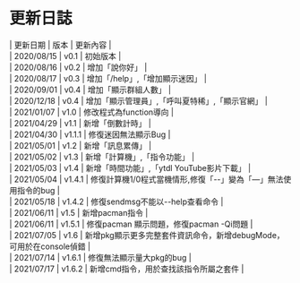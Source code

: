 # 更新日誌
| 更新日期 | 版本 | 更新內容 | <br>
| 2020/08/15 | v0.1 | 初始版本 | <br>
| 2020/08/16 | v0.2 | 增加「說你好」 |<br>
| 2020/08/17 | v0.3 | 增加「/help」,「增加顯示迷因」 |<br>
| 2020/09/01 | v0.4 | 增加「顯示群組人數」 |<br>
| 2020/12/18 | v0.4 | 增加「顯示管理員」,「呼叫夏特稀」,「顯示官網」 |<br>
| 2021/01/07 | v1.0 | 修改程式為function導向 |<br>
| 2021/04/29 | v1.1 | 新增「倒數計時」 |<br>
| 2021/04/30 | v1.1.1 | 修復迷因無法顯示Bug |<br>
| 2021/05/01 | v1.2 | 新增「訊息累傳」 |<br>
| 2021/05/02 | v1.3 | 新增「計算機」,「指令功能」 |<br>
| 2021/05/03 | v1.4 | 新增「時間功能」,「ytdl YouTube影片下載」 |<br>
| 2021/05/04 | v1.4.1 | 修復計算機1/0程式當機情形,修復「--」變為「—」無法使用指令的bug |<br>
| 2021/05/18 | v1.4.2 | 修復sendmsg不能以--help查看命令 |<br>
| 2021/06/11 | v1.5 | 新增pacman指令 |<br>
| 2021/06/11 | v1.5.1 | 修復pacman 顯示問題，修復pacman -Qi問題 |<br>
| 2021/07/05 | v1.6 | 新增pkg顯示更多完整套件資訊命令，新增debugMode，可用於在console偵錯 |<br>
| 2021/07/14 | v1.6.1 | 修復無法顯示量大pkg的bug |<br>
| 2021/07/17 | v1.6.2 | 新增cmd指令，用於查找該指令所屬之套件 |<br>
